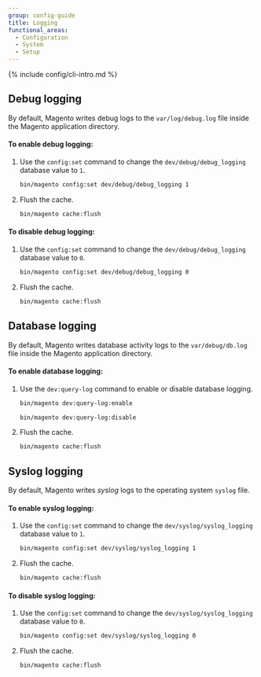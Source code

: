 ```yaml
---
group: config-guide
title: Logging
functional_areas:
  - Configuration
  - System
  - Setup
---
```


{% include config/cli-intro.md %}

## Debug logging

By default, Magento writes debug logs to the `var/log/debug.log` file inside the Magento application directory.

#### To enable debug logging:

1. Use the `config:set` command to change the `dev/debug/debug_logging` database value to `1`.

    ```bash
    bin/magento config:set dev/debug/debug_logging 1
    ```

1. Flush the cache.

    ```bash
    bin/magento cache:flush
    ```

#### To disable debug logging:

1. Use the `config:set` command to change the `dev/debug/debug_logging` database value to `0`.

    ```bash
    bin/magento config:set dev/debug/debug_logging 0
    ```

1. Flush the cache.

    ```bash
    bin/magento cache:flush
    ```

## Database logging

By default, Magento writes database activity logs to the `var/debug/db.log` file inside the Magento application directory.

#### To enable database logging:

1. Use the `dev:query-log` command to enable or disable database logging.

    ```bash
    bin/magento dev:query-log:enable
    ```
    ```bash
    bin/magento dev:query-log:disable
    ```

1. Flush the cache.

    ```bash
    bin/magento cache:flush
    ```

## Syslog logging

By default, Magento writes _syslog_ logs to the operating system `syslog` file.

#### To enable syslog logging:

1. Use the `config:set` command to change the `dev/syslog/syslog_logging` database value to `1`.

    ```bash
    bin/magento config:set dev/syslog/syslog_logging 1
    ```

1. Flush the cache.

    ```bash
    bin/magento cache:flush
    ```

#### To disable syslog logging:

1. Use the `config:set` command to change the `dev/syslog/syslog_logging` database value to `0`.

    ```bash
    bin/magento config:set dev/syslog/syslog_logging 0
    ```

1. Flush the cache.

    ```bash
    bin/magento cache:flush
    ```
